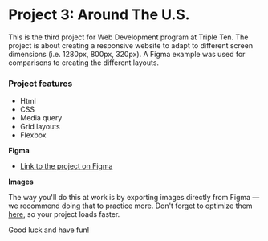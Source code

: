 # Project 3: Around The U.S.
This is the third project for Web Development program at Triple Ten. The project is about creating a responsive website to adapt to different screen dimensions (i.e. 1280px, 800px, 320px). A Figma example was used for comparisons to creating the different layouts. 

### Project features  

* Html
* CSS
* Media query
* Grid layouts 
* Flexbox
  
**Figma**  
  
* [Link to the project on Figma](https://www.figma.com/file/ii4xxsJ0ghevUOcssTlHZv/Sprint-3%3A-Around-the-US?node-id=0%3A1)  
  
**Images**  
  
The way you'll do this at work is by exporting images directly from Figma — we recommend doing that to practice more. Don't forget to optimize them [here](https://tinypng.com/), so your project loads faster. 
  
Good luck and have fun!

